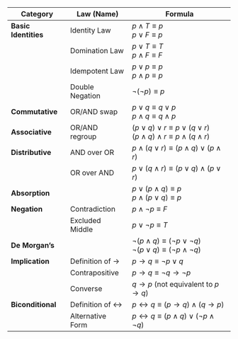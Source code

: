 
| **Category**         | **Law (Name)**   | **Formula**                                                                                      |
| -------------------- | ---------------- | ------------------------------------------------------------------------------------------------ |
| **Basic Identities** | Identity Law     | $p \land T \equiv p$<br>$p \lor F \equiv p$                                                      |
|                      | Domination Law   | $p \lor T \equiv T$<br>$p \land F \equiv F$                                                      |
|                      | Idempotent Law   | $p \lor p \equiv p$<br>$p \land p \equiv p$                                                      |
|                      | Double Negation  | $¬(¬p) \equiv p$                                                                                 |
| **Commutative**      | OR/AND swap      | $p \lor q \equiv q \lor p$<br>$p \land q \equiv q \land p$                                       |
| **Associative**      | OR/AND regroup   | $(p \lor q) \lor r \equiv p \lor (q \lor r)$<br>$(p \land q) \land r \equiv p \land (q \land r)$ |
| **Distributive**     | AND over OR      | $p \land (q \lor r) \equiv (p \land q) \lor (p \land r)$                                         |
|                      | OR over AND      | $p \lor (q \land r) \equiv (p \lor q) \land (p \lor r)$                                          |
| **Absorption**       |                  | $p \lor (p \land q) \equiv p$<br>$p \land (p \lor q) \equiv p$                                   |
| **Negation**         | Contradiction    | $p \land ¬p \equiv F$                                                                            |
|                      | Excluded Middle  | $p \lor ¬p \equiv T$                                                                             |
| **De Morgan’s**      |                  | $¬(p \land q) \equiv (¬p \lor ¬q)$<br>$¬(p \lor q) \equiv (¬p \land ¬q)$                         |
| **Implication**      | Definition of →  | $p \to q \equiv ¬p \lor q$                                                                       |
|                      | Contrapositive   | $p \to q \equiv ¬q \to ¬p$                                                                       |
|                      | Converse         | $q \to p$ (not equivalent to $p \to q$)                                                          |
| **Biconditional**    | Definition of ↔  | $p \leftrightarrow q \equiv (p \to q) \land (q \to p)$                                           |
|                      | Alternative Form | $p \leftrightarrow q \equiv (p \land q) \lor (¬p \land ¬q)$                                      |
